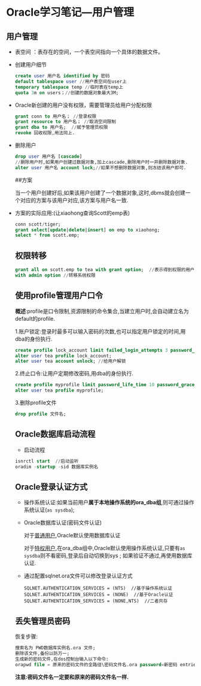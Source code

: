 # Oracle学习笔记—用户管理



##  用户管理

* 表空间 ：表存在的空间，一个表空间指向一个具体的数据文件。

* 创建用户细节

  ```sql
  create user 用户名 identified by 密码
  default tablespace user //用户表空间在user上
  temporary tablespace temp //临时表在temp上
  quota 3m on users；//创建的数据对象最大3M;
  ```

* Oracle新创建的用户没有权限，需要管理员给用户分配权限

  ```sql
  grant conn to 用户名； //登录权限
  grant resource to 用户名； //取消空间限制
  grant dba to 用户名;  //赋予管理员权限
  revoke 回收权限,用法同上.
  ```


* 删除用户

  ```sql
  drop user 用户名 [cascade]  
  //删除用户时,如果用户创建过数据对象,加上cascade,删除用户时一并删除数据对象.
  alter user 用户名 account lock;//如果不想删除数据对象,则冻结该用户即可.
  ```

  ##方案

  当一个用户创建好后,如果该用户创建了一个数据对象,这时,dbms就会创建一个对应的方案与该用户对应,该方案与用户名一致.

* 方案的实际应用:(让xiaohong查询Scott的emp表)

  ```sql
  conn scott/tiger;
  grant select[update|delete|insert] on emp to xiaohong;
  select * from scott.emp;
  ```

  

  ## 权限转移

  ```sql
  grant all on scott.emp to tea with grant option;  //表示得到权限的用户,可以把权限继续分配
  with admin option //转移系统权限
  ```

  

  ## 使用profile管理用户口令

  **概述**:profile是口令限制,资源限制的命令集合,当建立用户时,会自动建立名为default的profile.

  1.账户锁定:登录时最多可以输入密码的次数,也可以指定用户锁定的时间,用dba的身份执行.

  ```sql
  create profile lock_account limit failed_login_attempts 3 password_lock_time 2;
  alter user tea profile lock_account;
  alter user tea account unlock; //给用户解锁
  ```

  2.终止口令:让用户定期修改密码,用dba的身份执行.

  ```sql
  create profile myprofile limit password_life_time 10 password_grace_time 2 password_reuse_time 1;
  alter user tea profile myprofile;
  ```

  3.删除profile文件

  ```sql
  drop profile 文件名;
  ```

  

  ## Oracle数据库启动流程

  * 启动流程

  ```sql
  isnrctl start  //启动监听
  oradim -startup -sid 数据库实例名 
  ```

  

  ## Oracle登录认证方式

  * 操作系统认证:如果当前用户**属于本地操作系统的ora_dba组**,则可通过操作系统认证(``as sysdba``);

  * Oracle数据库认证(密码文件认证)

    对于<u>普通用户</u>,Oracle默认使用数据库认证
  
    对于<u>特权用户</u>,在ora_dba组中,Oracle默认使用操作系统认证,只要有``as sysdba``则不看密码,登录后自动切换到sys ; 如果验证不通过,再使用数据库认证.
  
  * 通过配置sqlnet.ora文件可以修改登录认证方式
  
    ```slq
    SQLNET.AUTHENTICATION_SERVICES = (NTS)  //基于操作系统认证
    SQLNET.AUTHENTICATION_SERVICES = (NONE)  //基于Oracle认证
    SQLNET.AUTHENTICATION_SERVICES = (NONE,NTS)  //二者共存
    ```
  
  
  
  ## 丢失管理员密码
  
  恢复步骤:
  
  ```sql
  搜索名为 PWD数据库实例名.ora 文件;
  删除该文件,备份以防万一;
  生成新的密码文件,在dos控制台输入以下命令:
  orapwd file = 原来的密码文件的全路径\密码文件名.ora password=新密码 entries=10;  //entries:允许几个特权用户
  ```
  
  **注意:密码文件名一定要和原来的密码文件名一样.**

